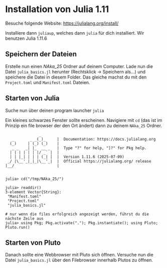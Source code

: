 # Installation von Julia 1.11
Besuche folgende Website: https://julialang.org/install/

Installiere dann `juliaup`, welches dann `julia` für dich installiert. Wir benutzen Julia 1.11.6


## Speichern der Dateien
Erstelle nun einen *NAka_25* Ordner auf deinem Computer.
Lade nun die Datei `julia_basics.jl` herunter (Rechtsklick -> Speichern als...) und speichere die Datei in diesem Folder.
Das gleiche machst du mit den `Project.toml` und `Manifest.toml` Dateien.


## Starten von Julia
Suche nun über deinen program launcher `julia`

Ein kleines schwarzes Fenster sollte erscheinen. Navigiere mit `cd` (das ist im Prinzip ein file browser der den Ort ändert) dann zu deinem `NAka_25` Ordner.

```julia-repl
               _
   _       _ _(_)_     |  Documentation: https://docs.julialang.org
  (_)     | (_) (_)    |
   _ _   _| |_  __ _   |  Type "?" for help, "]?" for Pkg help.
  | | | | | | |/ _` |  |
  | | |_| | | | (_| |  |  Version 1.11.6 (2025-07-09)
 _/ |\__'_|_|_|\__'_|  |  Official https://julialang.org/ release
|__/                   |


julia> cd("/tmp/NAka_25/")

julia> readdir()
3-element Vector{String}:
 "Manifest.toml"
 "Project.toml"
 "julia_basics.jl"

# nur wenn die files erfolgreich angezeigt werden, führst du die nächste Zeile aus
julia> using Pkg; Pkg.activate("."); Pkg.instantiate(); using Pluto; Pluto.run()
```


## Starten von Pluto
Danach sollte eine Webbrowser mit Pluto sich öffnen. Versuche nun die Datei `julia_basics.jl` über den Filebrowser innerhalb Plutos zu öffnen.
